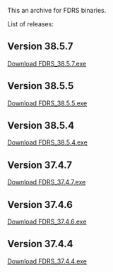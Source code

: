 This an archive for FDRS binaries. 

List of releases:

## Version 38.5.7
[Download FDRS_38.5.7.exe](https://github.com/nitrobass24/FDRS-Archive/releases/tag/v38.5.7)

## Version 38.5.5
[Download FDRS_38.5.5.exe](https://github.com/nitrobass24/FDRS-Archive/releases/tag/v38.5.5)

## Version 38.5.4
[Download FDRS_38.5.4.exe](https://github.com/nitrobass24/FDRS-Archive/releases/tag/v38.5.4)

## Version 37.4.7
[Download FDRS_37.4.7.exe](https://github.com/nitrobass24/FDRS-Archive/releases/tag/v37.4.7)

## Version 37.4.6
[Download FDRS_37.4.6.exe](https://github.com/nitrobass24/FDRS-Archive/releases/tag/v37.4.6)

## Version 37.4.4
[Download FDRS_37.4.4.exe](https://github.com/nitrobass24/FDRS-Archive/releases/tag/v37.4.4)
